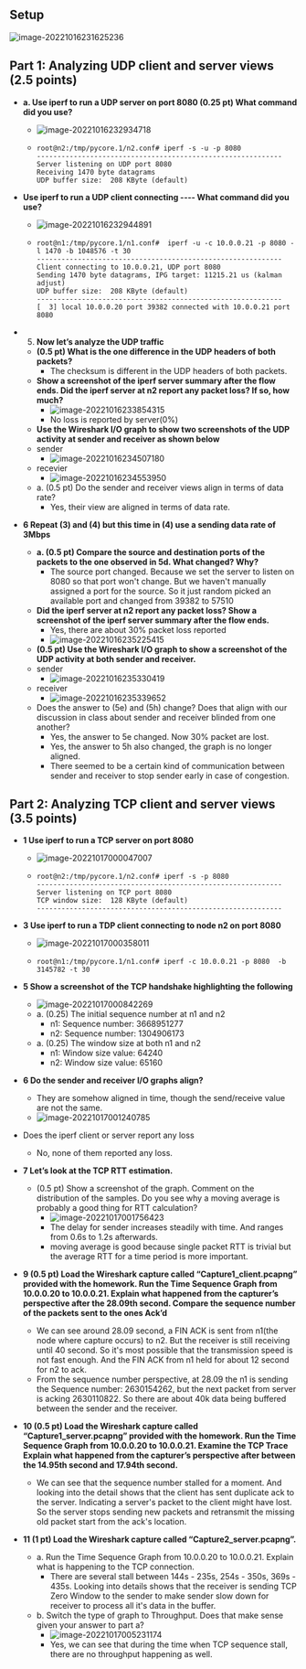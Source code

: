 ## Setup

![image-20221016231625236](HW3.assets/image-20221016231625236.png)

## Part 1: Analyzing UDP client and server views (2.5 points)

- **a.   Use iperf to run a UDP server on port 8080 (0.25 pt) What command did you use?** 

  - ![image-20221016232934718](HW3.assets/image-20221016232934718.png)

  - ```
    root@n2:/tmp/pycore.1/n2.conf# iperf -s -u -p 8080
    ------------------------------------------------------------
    Server listening on UDP port 8080
    Receiving 1470 byte datagrams
    UDP buffer size:  208 KByte (default)
    ```

- **Use iperf to run a UDP client connecting ---- What command did you use?**

  - ![image-20221016232944891](HW3.assets/image-20221016232944891.png)

  - ```
    root@n1:/tmp/pycore.1/n1.conf#  iperf -u -c 10.0.0.21 -p 8080 -l 1470 -b 1048576 -t 30                  
    ------------------------------------------------------------
    Client connecting to 10.0.0.21, UDP port 8080
    Sending 1470 byte datagrams, IPG target: 11215.21 us (kalman adjust)
    UDP buffer size:  208 KByte (default)
    ------------------------------------------------------------
    [  3] local 10.0.0.20 port 39382 connected with 10.0.0.21 port 8080
    ```

- 5. **Now let’s analyze the UDP traffic**

  - **(0.5 pt) What is the one difference in the UDP headers of both packets?** 
    - The checksum is different in the UDP headers of both packets.
  - **Show a screenshot of the iperf server summary after the flow ends. Did the iperf server at n2 report any packet loss? If so, how much?** 
    - ![image-20221016233854315](HW3.assets/image-20221016233854315.png)
    - No loss is reported by server(0%)
  -  **Use the Wireshark I/O graph to show two screenshots of the UDP activity at sender and receiver as shown below**
    - sender
      - ![image-20221016234507180](HW3.assets/image-20221016234507180.png)
    - recevier
      - ![image-20221016234553950](HW3.assets/image-20221016234553950.png)
    - a.   (0.5 pt) Do the sender and receiver views align in terms of data rate?
      - Yes, their view are aligned in terms of data rate.

- **6  Repeat (3) and (4) but this time in (4) use a sending data rate of 3Mbps**

  - **a.   (0.5 pt) Compare the source and destination ports of the packets to the one observed in 5d. What changed? Why?**
    - The source port changed. Because we set the server to listen on 8080 so that port won't change. But we haven't manually assigned a port for the source. So it just random picked an available port and changed from 39382 to 57510
  - **Did the iperf server at n2 report any packet loss? Show a screenshot of the iperf server summary after the flow ends.**
    - Yes, there are about 30% packet loss reported
    - ![image-20221016235225415](HW3.assets/image-20221016235225415.png)
  -  **(0.5 pt) Use the Wireshark I/O graph to show a screenshot of the UDP activity at both sender and receiver.** 
    - sender
      - ![image-20221016235330419](HW3.assets/image-20221016235330419.png)
    - receiver
      - ![image-20221016235339652](HW3.assets/image-20221016235339652.png)
  - Does the answer to (5e) and (5h) change? Does that align with our discussion in class about sender and receiver blinded from one another?
    - Yes, the answer to 5e changed. Now 30% packet are lost.
    - Yes, the answer to 5h also changed, the graph is no longer aligned.
    - There seemed to be a certain kind of communication between sender and receiver to stop sender early in case of congestion.

## Part 2: Analyzing TCP client and server views (3.5 points)

- **1  Use iperf to run a TCP server on port 8080** 

  - ![image-20221017000047007](HW3.assets/image-20221017000047007.png)

  - ```
    root@n2:/tmp/pycore.1/n2.conf# iperf -s -p 8080   
    ------------------------------------------------------------
    Server listening on TCP port 8080
    TCP window size:  128 KByte (default)
    ------------------------------------------------------------
    
    ```

- **3 Use iperf to run a TDP client connecting to node n2 on port 8080**

  - ![image-20221017000358011](HW3.assets/image-20221017000358011.png)

  - ```
    root@n1:/tmp/pycore.1/n1.conf# iperf -c 10.0.0.21 -p 8080  -b 3145782 -t 30
    ```

- **5  Show a screenshot of the TCP handshake highlighting the following**

  - ![image-20221017000842269](HW3.assets/image-20221017000842269.png)
  - a.   (0.25) The initial sequence number at n1 and n2
    - n1: Sequence number: 3668951277
    - n2: Sequence number: 1304906173
  - a.   (0.25) The window size at both n1 and n2
    - n1: Window size value: 64240
    - n2: Window size value: 65160

- **6 Do the sender and receiver I/O graphs align?** 

  - They are somehow aligned in time, though the send/receive value are not the same.
  - ![image-20221017001240785](HW3.assets/image-20221017001240785.png)

- Does the iperf client or server report any loss

  - No, none of them reported any loss.

- **7 Let’s look at the TCP RTT estimation.** 

  - (0.5 pt) Show a screenshot of the graph. Comment on the distribution of the samples. Do you see why a moving average is probably a good thing for RTT calculation?
    - ![image-20221017001756423](HW3.assets/image-20221017001756423.png)
    - The delay for sender increases steadily with time. And ranges from 0.6s to 1.2s afterwards.
    -  moving average is good because single packet RTT is trivial but the average RTT for a time period is more important.

- **9  (0.5 pt) Load the Wireshark capture called “Capture1_client.pcapng” provided with the homework. Run the Time Sequence Graph from 10.0.0.20 to 10.0.0.21. Explain what happened from the capturer’s perspective after the 28.09th second. Compare the sequence number of the packets sent to the ones Ack’d**
  - We can see around 28.09 second, a FIN ACK is sent from n1(the node where  capture occurs) to n2. But the receiver is still receiving until 40 second. So it's most possible that the transmission speed is not fast enough. And the FIN ACK from n1 held for about 12 second for n2 to ack. 
  - From the sequence number perspective, at 28.09 the n1 is sending the Sequence number: 2630154262, but the next packet from server is acking 2630110822. So there are about 40k data being buffered between the sender and the receiver.
- **10   (0.5 pt) Load the Wireshark capture called “Capture1_server.pcapng” provided with the homework. Run the Time Sequence Graph from 10.0.0.20 to 10.0.0.21. Examine the TCP Trace Explain what happened from the capturer’s perspective after between the 14.95th second and 17.94th second.**
  - We can see that the sequence number stalled for a moment. And looking into the detail shows that the client has sent duplicate ack to the server. Indicating a server's packet to the client might have lost. So the server stops sending new packets and retransmit the missing old packet start from the ack's location.
- **11  (1 pt) Load the Wireshark capture called “Capture2_server.pcapng”.** 
  - a.   Run the Time Sequence Graph from 10.0.0.20 to 10.0.0.21. Explain what is happening to the TCP connection.
    - There are several stall between 144s - 235s, 254s - 350s, 369s - 435s. Looking into details shows that the receiver is sending TCP Zero Window to the sender to make sender slow down for receiver to process all it's data in the buffer.
  - b.   Switch the type of graph to Throughput. Does that make sense given your answer to part a?
    - ![image-20221017005231174](HW3.assets/image-20221017005231174.png)
    - Yes, we can see that during the time when TCP sequence stall, there are no throughput happening as well.